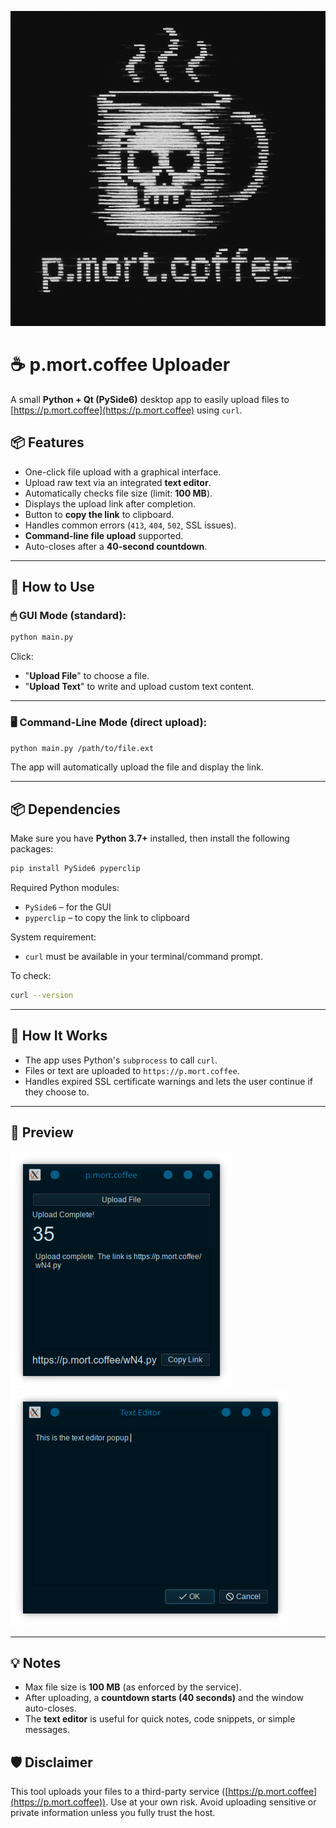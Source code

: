 ![icon](https://github.com/Grise3/p.mort.coffee-Uploader/blob/main/p.mort.coffee.png?raw=true) 
# ☕ p.mort.coffee Uploader

A small **Python + Qt (PySide6)** desktop app to easily upload files to [https://p.mort.coffee](https://p.mort.coffee) using `curl`.

## 📦 Features

- One-click file upload with a graphical interface.
- Upload raw text via an integrated **text editor**.
- Automatically checks file size (limit: **100 MB**).
- Displays the upload link after completion.
- Button to **copy the link** to clipboard.
- Handles common errors (`413`, `404`, `502`, SSL issues).
- **Command-line file upload** supported.
- Auto-closes after a **40-second countdown**.

---

## 🚀 How to Use

### 🖱 GUI Mode (standard):

```bash
python main.py
```

Click:

- "**Upload File**" to choose a file.
- "**Upload Text**" to write and upload custom text content.

---

### 🖥 Command-Line Mode (direct upload):

```bash
python main.py /path/to/file.ext
```

The app will automatically upload the file and display the link.

---

## 📦 Dependencies

Make sure you have **Python 3.7+** installed, then install the following packages:

```bash
pip install PySide6 pyperclip
```

Required Python modules:

- `PySide6` – for the GUI
- `pyperclip` – to copy the link to clipboard

System requirement:

- `curl` must be available in your terminal/command prompt.

To check:

```bash
curl --version
```

---

## 🔧 How It Works

- The app uses Python's `subprocess` to call `curl`.
- Files or text are uploaded to `https://p.mort.coffee`.
- Handles expired SSL certificate warnings and lets the user continue if they choose to.

---

## 📸 Preview

![preview](https://github.com/Grise3/p.mort.coffee-Uploader/blob/main/p.mort.coffee.app.png?raw=true)
![text editor](https://github.com/Grise3/p.mort.coffee-Uploader/blob/main/p.mort.coffee.text.editor.png?raw=true)

---

## 💡 Notes

- Max file size is **100 MB** (as enforced by the service).
- After uploading, a **countdown starts (40 seconds)** and the window auto-closes.
- The **text editor** is useful for quick notes, code snippets, or simple messages.

## 🛡️ Disclaimer

This tool uploads your files to a third-party service ([https://p.mort.coffee](https://p.mort.coffee)). Use at your own risk. Avoid uploading sensitive or private information unless you fully trust the host.
